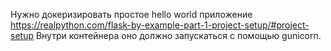 Нужно докеризировать простое hello world приложение https://realpython.com/flask-by-example-part-1-project-setup/#project-setup
Внутри контейнера оно должно запускаться с помощью gunicorn.




